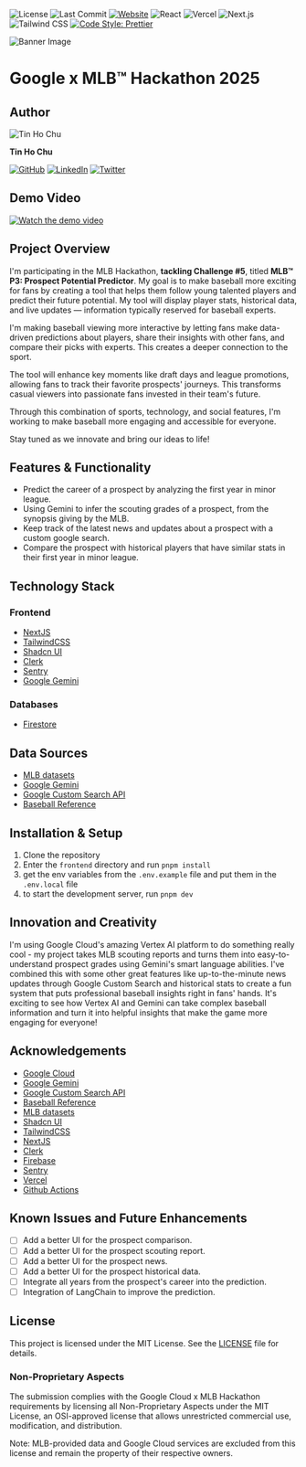 ![License](https://img.shields.io/github/license/tinhochu/google-mlb-hackathon) ![Last Commit](https://img.shields.io/github/last-commit/tinhochu/google-mlb-hackathon) [![Website](https://img.shields.io/website?url=https%3A%2F%2Fgoogle-mlb-hackathon.vercel.app)](https://google-mlb-hackathon.vercel.app) ![React](https://img.shields.io/badge/Frontend-React-blue?logo=react)
![Vercel](https://img.shields.io/badge/Hosting-Vercel-blue) ![Next.js](https://img.shields.io/badge/Framework-Next.js-000?logo=next.js) ![Tailwind CSS](https://img.shields.io/badge/Styling-TailwindCSS-38B2AC?logo=tailwind-css) [![Code Style: Prettier](https://img.shields.io/badge/code_style-prettier-ff69b4.svg)](https://prettier.io/)

![Banner Image](https://d112y698adiu2z.cloudfront.net/photos/production/challenge_background_images/003/181/709/datas/original.png)

# Google x MLB™ Hackathon 2025

## Author

![Tin Ho Chu](https://github.com/tinhochu.png?size=50)

**Tin Ho Chu**

[![GitHub](https://img.shields.io/badge/GitHub-@tinhochu-181717?logo=github)](https://github.com/tinhochu)
[![LinkedIn](https://img.shields.io/badge/LinkedIn-Tin_Ho_Chu-blue?logo=linkedIn)](https://linkedin.com/in/tinhochu)
[![Twitter](https://img.shields.io/badge/@tinhochu-000000?logo=x)](https://x.com/tinhochu)

## Demo Video

[![Watch the demo video](https://img.youtube.com/vi/your-video-id/0.jpg)](https://www.youtube.com/watch?v=your-video-id)

## Project Overview

I'm participating in the MLB Hackathon, **tackling Challenge #5**, titled **MLB™ P3: Prospect Potential Predictor**. My goal is to make baseball more exciting for fans by creating a tool that helps them follow young talented players and predict their future potential. My tool will display player stats, historical data, and live updates — information typically reserved for baseball experts.

I'm making baseball viewing more interactive by letting fans make data-driven predictions about players, share their insights with other fans, and compare their picks with experts. This creates a deeper connection to the sport.

The tool will enhance key moments like draft days and league promotions, allowing fans to track their favorite prospects' journeys. This transforms casual viewers into passionate fans invested in their team's future.

Through this combination of sports, technology, and social features, I'm working to make baseball more engaging and accessible for everyone.

Stay tuned as we innovate and bring our ideas to life!

## Features & Functionality

- Predict the career of a prospect by analyzing the first year in minor league.
- Using Gemini to infer the scouting grades of a prospect, from the synopsis giving by the MLB.
- Keep track of the latest news and updates about a prospect with a custom google search.
- Compare the prospect with historical players that have similar stats in their first year in minor league.

## Technology Stack

### Frontend

- [NextJS](https://nextjs.org)
- [TailwindCSS](https://tailwindcss.com)
- [Shadcn UI](https://ui.shadcn.com)
- [Clerk](https://clerk.com)
- [Sentry](https://sentry.io)
- [Google Gemini](https://developers.google.com/gemini)

### Databases

- [Firestore](https://firebase.google.com/products/firestore)

## Data Sources

- [MLB datasets](https://www.kaggle.com/datasets/mlb/mlb-player-data)
- [Google Gemini](https://developers.google.com/gemini)
- [Google Custom Search API](https://developers.google.com/custom-search)
- [Baseball Reference](https://www.baseball-reference.com)

## Installation & Setup

1. Clone the repository
2. Enter the `frontend` directory and run `pnpm install`
3. get the env variables from the `.env.example` file and put them in the `.env.local` file
4. to start the development server, run `pnpm dev`

## Innovation and Creativity

I'm using Google Cloud's amazing Vertex AI platform to do something really cool - my project takes MLB scouting reports and turns them into easy-to-understand prospect grades using Gemini's smart language abilities. I've combined this with some other great features like up-to-the-minute news updates through Google Custom Search and historical stats to create a fun system that puts professional baseball insights right in fans' hands. It's exciting to see how Vertex AI and Gemini can take complex baseball information and turn it into helpful insights that make the game more engaging for everyone!

## Acknowledgements

- [Google Cloud](https://cloud.google.com)
- [Google Gemini](https://developers.google.com/gemini)
- [Google Custom Search API](https://developers.google.com/custom-search)
- [Baseball Reference](https://www.baseball-reference.com)
- [MLB datasets](https://www.kaggle.com/datasets/mlb/mlb-player-data)
- [Shadcn UI](https://ui.shadcn.com)
- [TailwindCSS](https://tailwindcss.com)
- [NextJS](https://nextjs.org)
- [Clerk](https://clerk.com)
- [Firebase](https://firebase.google.com)
- [Sentry](https://sentry.io)
- [Vercel](https://vercel.com)
- [Github Actions](https://github.com/features/actions)

## Known Issues and Future Enhancements

- [ ] Add a better UI for the prospect comparison.
- [ ] Add a better UI for the prospect scouting report.
- [ ] Add a better UI for the prospect news.
- [ ] Add a better UI for the prospect historical data.
- [ ] Integrate all years from the prospect's career into the prediction.
- [ ] Integration of LangChain to improve the prediction.

## License

This project is licensed under the MIT License. See the [LICENSE](LICENSE) file for details.

### Non-Proprietary Aspects

The submission complies with the Google Cloud x MLB Hackathon requirements by licensing all Non-Proprietary Aspects under the MIT License, an OSI-approved license that allows unrestricted commercial use, modification, and distribution.

Note: MLB-provided data and Google Cloud services are excluded from this license and remain the property of their respective owners.
